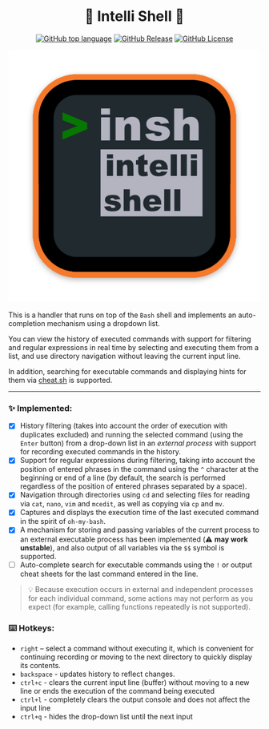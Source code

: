 <h1 align="center">
  🧠 Intelli Shell 🐚
</h1>

<p align="center">
<a href="https://github.com/Lifailon/intellishell"><img title="GitHub top language"src="https://img.shields.io/github/languages/top/Lifailon/intellishell?logo=Python&color=blue&"></a>
<a href="https://github.com/Lifailon/intellishell"><img title="GitHub Release"src="https://img.shields.io/github/v/release/Lifailon/intellishell?include_prereleases&logo=Git&color=red&)](https://github.com/Lifailon/intellishell"></a>
<a href="LICENSE"><img title="GitHub License"src="https://img.shields.io/github/license/Lifailon/intellishell?link=https%3A%2F%2Fgithub.com%2FLifailon%2Fintellishell%2Fblob%2Frsa%2FLICENSE&logo=GitHub&color=white&"></a>
</p>

<p align="center">
    <img src="logo/insh.png">
</p>

This is a handler that runs on top of the `Bash` shell and implements an auto-completion mechanism using a dropdown list.

You can view the history of executed commands with support for filtering and regular expressions in real time by selecting and executing them from a list, and use directory navigation without leaving the current input line.

In addition, searching for executable commands and displaying hints for them via [cheat.sh](https://github.com/chubin/cheat.sh) is supported.

---

### ✨ Implemented:

- [x] History filtering (takes into account the order of execution with duplicates excluded) and running the selected command (using the `Enter` button) from a drop-down list in an *external process* with support for recording executed commands in the history.
- [X] Support for regular expressions during filtering, taking into account the position of entered phrases in the command using the `^` character at the beginning or end of a line (by default, the search is performed regardless of the position of entered phrases separated by a space).
- [x] Navigation through directories using `cd` and selecting files for reading via `cat`, `nano`, `vim` and `mcedit`, as well as copying via `cp` and `mv`.
- [x] Captures and displays the execution time of the last executed command in the spirit of `oh-my-bash`.
- [X] A mechanism for storing and passing variables of the current process to an external executable process has been implemented (⚠️ **may work unstable**), and also output of all variables via the `$$` symbol is supported.
- [ ] Auto-complete search for executable commands using the `!` or output cheat sheets for the last command entered in the line.

> 💡 Because execution occurs in external and independent processes for each individual command, some actions may not perform as you expect (for example, calling functions repeatedly is not supported).

### ⌨️ Hotkeys:

- `right` – select a command without executing it, which is convenient for continuing recording or moving to the next directory to quickly display its contents.
- `backspace` - updates history to reflect changes.
- `ctrl+c` - clears the current input line (buffer) without moving to a new line or ends the execution of the command being executed
- `ctrl+l` - completely clears the output console and does not affect the input line
- `ctrl+q` - hides the drop-down list until the next input